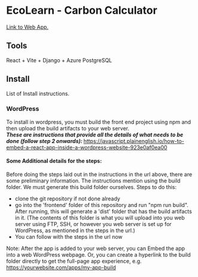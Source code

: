 # EcoLearn - Carbon Calculator

[Link to Web App.](https://delightful-sky-0f5eaf70f.5.azurestaticapps.net)

## Tools
React + Vite + Django + Azure PostgreSQL


## Install
List of Install instructions.
### WordPress
To install in wordpress, you must build the front end project using npm and then upload the build artifacts to your web server. <br>
<em><strong>These are instructions that provide all the details of what needs to be done (follow step 2 onwards): </em></strong>  https://javascript.plainenglish.io/how-to-embed-a-react-app-inside-a-wordpress-website-923e0af0ea00 <br>

#### Some Additional details for the steps:
Before doing the steps laid out in the instructions in the url above, there are some preliminary information. The instructions mention using the build folder. We must generate this build folder ourselves. Steps to do this:<br>

* clone the git repository if not done already
* go into the 'frontend' folder of this repository and run "npm run build". After running, this will generate a 'dist' folder that has the build artifacts in it. (The contents of this folder is what you will upload into you web server using FTP, SSH, or however you web server is set up for WordPress, as mentioned in the steps in the url.)
* You can follow with the steps in the url now
<!-- end of the list -->

Note: After the app is added to your web server, you can Embed the app into a web WordPress webpage. Or, you can create a hyperlink to the build folder directly to get the full-page app experience, e.g. https://yourwebsite.com/apps/my-app-build